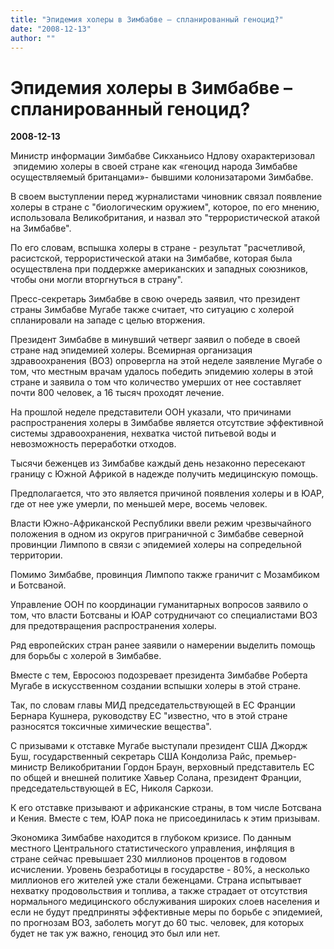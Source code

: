 ```yaml
---
title: "Эпидемия холеры в Зимбабве – спланированный геноцид?"
date: "2008-12-13"
author: ""
---
```


# Эпидемия холеры в Зимбабве – спланированный геноцид?

**2008-12-13** 

Министр информации Зимбабве Сикханьисо Ндлову охарактеризовал  эпидемию холеры в своей стране как «геноцид народа Зимбабве осуществляемый британцами»- бывшими колонизатароми Зимбабве.

В своем выступлении перед журналистами чиновник связал появление холеры в стране с "биологическим оружием", которое, по его мнению, использовала Великобритания, и назвал это "террористической атакой на Зимбабве".

По его словам, вспышка холеры в стране - результат "расчетливой, расистской, террористической атаки на Зимбабве, которая была осуществлена при поддержке американских и западных союзников, чтобы они могли вторгнуться в страну".

Пресс-секретарь Зимбабве в свою очередь заявил, что президент страны Зимбабве Мугабе также считает, что ситуацию с холерой спланировали на западе с целью вторжения.

Президент Зимбабве в минувший четверг заявил о победе в своей стране над эпидемией холеры. Всемирная организация здравоохранения (ВОЗ) опровергла на этой неделе заявление Мугабе о том, что местным врачам удалось победить эпидемию холеры в этой стране и заявила о том что количество умерших от нее составляет почти 800 человек, а 16 тысяч проходят лечение.

На прошлой неделе представители ООН указали, что причинами распространения холеры в Зимбабве является отсутствие эффективной системы здравоохранения, нехватка чистой питьевой воды и невозможность переработки отходов.

Тысячи беженцев из Зимбабве каждый день незаконно пересекают границу с Южной Африкой в надежде получить медицинскую помощь.

Предполагается, что это является причиной появления холеры и в ЮАР, где от нее уже умерли, по меньшей мере, восемь человек.

Власти Южно-Африканской Республики ввели режим чрезвычайного положения в одном из округов приграничной с Зимбабве северной провинции Лимпопо в связи с эпидемией холеры на сопредельной территории.

Помимо Зимбабве, провинция Лимпопо также граничит с Мозамбиком и Ботсваной.

Управление ООН по координации гуманитарных вопросов заявило о том, что власти Ботсваны и ЮАР сотрудничают со специалистами ВОЗ для предотвращения распространения холеры.

Ряд европейских стран ранее заявили о намерении выделить помощь для борьбы с холерой в Зимбабве.

Вместе с тем, Евросоюз подозревает президента Зимбабве Роберта Мугабе в искусственном создании вспышки холеры в этой стране.

Так, по словам главы МИД председательствующей в ЕС Франции Бернара Кушнера, руководству ЕС "известно, что в этой стране разносятся токсичные химические вещества".

С призывами к отставке Мугабе выступали президент США Джордж Буш, государственный секретарь США Кондолиза Райс, премьер-министр Великобритании Гордон Браун, верховный представитель ЕС по общей и внешней политике Хавьер Солана, президент Франции, председательствующей в ЕС, Николя Саркози.

К его отставке призывают и африканские страны, в том числе Ботсвана и Кения. Вместе с тем, ЮАР пока не присоединилась к этим призывам.

Экономика Зимбабве находится в глубоком кризисе. По данным местного Центрального статистического управления, инфляция в стране сейчас превышает 230 миллионов процентов в годовом исчислении. Уровень безработицы в государстве - 80%, а несколько миллионов его жителей уже стали беженцами. Страна испытывает нехватку продовольствия и топлива, а также страдает от отсутствия нормального медицинского обслуживания широких слоев населения и если не будут предприняты эффективные меры по борьбе с эпидемией, по прогнозам ВОЗ, заболеть могут до 60 тыс. человек, для которых будет не так уж важно, геноцид это был или нет.